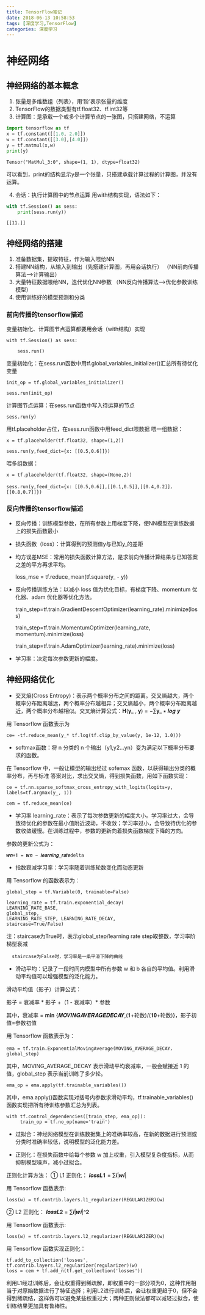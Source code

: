 ```yaml
---
title: TensorFlow笔记
date: 2018-06-13 10:58:53
tags: [深度学习,TensorFlow]
categories: 深度学习
---
```


# 神经网络
## 神经网络的基本概念
1. 张量是多维数组（列表），用‘阶’表示张量的维度
2. TensorFlow的数据类型有tf.float32、tf.int32等
3. 计算图：是承载一个或多个计算节点的一张图，只搭建网络，不运算


```python
import tensorflow as tf
x = tf.constant([[1.0, 2.0]])
w = tf.constant([[3.0],[4.0]])
y = tf.matmul(x,w)
print(y)
```

    Tensor("MatMul_3:0", shape=(1, 1), dtype=float32)
    

可以看到，print的结构显示y是一个张量，只搭建承载计算过程的计算图，并没有运算。
<!-- more -->
4. 会话：执行计算图中的节点运算
  用with结构实现，语法如下：


```python
with tf.Session() as sess:
    print(sess.run(y))
```

    [[11.]]
    

## 神经网络的搭建
1. 准备数据集，提取特征，作为输入喂给NN
2. 搭建NN结构，从输入到输出（先搭建计算图，再用会话执行）
    （NN前向传播算法-->计算输出）
3. 大量特征数据喂给NN，迭代优化NN参数
    （NN反向传播算法-->优化参数训练模型）
4. 使用训练好的模型预测和分类

### 前向传播的tensorflow描述

变量初始化、计算图节点运算都要用会话（with结构）实现

    with tf.Session() as sess:

        sess.run()
    
变量初始化：在sess.run函数中用tf.global_variables_initializer()汇总所有待优化变量

    init_op = tf.global_variables_initializer()

    sess.run(init_op)

计算图节点运算：在sess.run函数中写入待运算的节点

    sess.run(y)

用tf.placeholder占位，在sess.run函数中用feed_dict喂数据
喂一组数据：

    x = tf.placeholder(tf.float32, shape=(1,2))

    sess.run(y,feed_dict={x: [[0.5,0.6]]})

喂多组数据：

    x = tf.placeholder(tf.float32, shape=(None,2))

    sess.run(y,feed_dict={x: [[0.5,0.6]],[[0.1,0.5]],[[0.4,0.2]]，[[0.8,0.7]]})


### 反向传播的tensorflow描述

- 反向传播：训练模型参数，在所有参数上用梯度下降，使NN模型在训练数据上的损失函数最小

- 损失函数（loss）：计算得到的预测值y与已知y_的差距

- 均方误差MSE：常用的损失函数计算方法，是求前向传播计算结果与已知答案之差的平方再求平均。

    loss_mse = tf.reduce_mean(tf.square(y_ - y)) 

- 反向传播训练方法：以减小 loss 值为优化目标，有梯度下降、momentum 优化器、adam 优化器等优化方法。

    train_step=tf.train.GradientDescentOptimizer(learning_rate).minimize(loss)

    train_step=tf.train.MomentumOptimizer(learning_rate, momentum).minimize(loss)

    train_step=tf.train.AdamOptimizer(learning_rate).minimize(loss)

- 学习率：决定每次参数更新的幅度。

## 神经网络优化

* 交叉熵(Cross Entropy)：表示两个概率分布之间的距离。交叉熵越大，两个概率分布距离越远，两个概率分布越相异；交叉熵越小，两个概率分布距离越近，两个概率分布越相似。交叉熵计算公式：𝐇(𝐲_ , 𝐲) = −∑𝐲_ ∗ 𝒍𝒐𝒈 𝒚

用 Tensorflow 函数表示为
    
    ce= -tf.reduce_mean(y_* tf.log(tf.clip_by_value(y, 1e-12, 1.0))) 
    
* softmax函数：将 n 分类的 n 个输出（y1,y2…yn）变为满足以下概率分布要求的函数。

在 Tensorflow 中，一般让模型的输出经过 sofemax 函数，以获得输出分类的概率分布，再与标准
答案对比，求出交叉熵，得到损失函数，用如下函数实现：

    ce = tf.nn.sparse_softmax_cross_entropy_with_logits(logits=y, labels=tf.argmax(y_, 1))
    
    cem = tf.reduce_mean(ce)

* 学习率 learning_rate：表示了每次参数更新的幅度大小。学习率过大，会导致待优化的参数在最小值附近波动，不收敛；学习率过小，会导致待优化的参数收敛缓慢。在训练过程中，参数的更新向着损失函数梯度下降的方向。

参数的更新公式为：

    𝒘𝒏+𝟏 = 𝒘𝒏 − 𝒍𝒆𝒂𝒓𝒏𝒊𝒏𝒈_𝒓𝒂𝒕𝒆delta
    
* 指数衰减学习率：学习率随着训练轮数变化而动态更新

用 Tensorflow 的函数表示为：

    global_step = tf.Variable(0, trainable=False)

    learning_rate = tf.train.exponential_decay(
    LEARNING_RATE_BASE,
    global_step,
    LEARNING_RATE_STEP, LEARNING_RATE_DECAY,
    staircase=True/False)
    
   注：staircase为True时，表示global_step/learning rate step取整数，学习率阶梯型衰减
   
      staircase为False时，学习率是一条平滑下降的曲线
      
* 滑动平均：记录了一段时间内模型中所有参数 w 和 b 各自的平均值。利用滑动平均值可以增强模型的泛化能力。

滑动平均值（影子）计算公式：

影子 = 衰减率 * 影子 +（1 - 衰减率）* 参数

其中，衰减率 = 𝐦𝐢𝐧 {𝑴𝑶𝑽𝑰𝑵𝑮𝑨𝑽𝑬𝑹𝑨𝑮𝑬𝑫𝑬𝑪𝑨𝒀,(𝟏+轮数)/(𝟏𝟎+轮数)}，影子初值=参数初值   

用 Tensorflow 函数表示为：

    ema = tf.train.ExponentialMovingAverage(MOVING_AVERAGE_DECAY，global_step)
其中，MOVING_AVERAGE_DECAY 表示滑动平均衰减率，一般会赋接近 1 的值，global_step 表示当前训练了多少轮。

    ema_op = ema.apply(tf.trainable_variables())
其中，ema.apply()函数实现对括号内参数求滑动平均，tf.trainable_variables()函数实现把所有待训练参数汇总为列表。

    with tf.control_dependencies([train_step, ema_op]):
         train_op = tf.no_op(name='train') 
         
* 过拟合：神经网络模型在训练数据集上的准确率较高，在新的数据进行预测或分类时准确率较低，说明模型的泛化能力差。 

* 正则化：在损失函数中给每个参数 w 加上权重，引入模型复杂度指标，从而抑制模型噪声，减小过拟合。 

正则化计算方法：
① L1 正则化： 𝒍𝒐𝒔𝒔𝑳𝟏 = ∑𝒊|𝒘𝒊|

用 Tensorflow 函数表示:

    loss(w) = tf.contrib.layers.l1_regularizer(REGULARIZER)(w)

② L2 正则化： 𝒍𝒐𝒔𝒔𝑳𝟐 = ∑𝒊|𝒘𝒊|^𝟐

用 Tensorflow 函数表示:

    loss(w) = tf.contrib.layers.l2_regularizer(REGULARIZER)(w)

用 Tensorflow 函数实现正则化：

    tf.add_to_collection('losses', tf.contrib.layers.l2_regularizer(regularizer)(w)
    loss = cem + tf.add_n(tf.get_collection('losses')) 
    
利用L1经过训练后，会让权重得到稀疏解，即权重中的一部分项为0，这种作用相当于对原始数据进行了特征选择；利用L2进行训练后，会让权重更趋于0，但不会得到稀疏结，这样做可以避免某些权重过大；两种正则做法都可以减轻过拟合，使训练结果更加具有鲁棒性。
